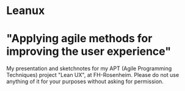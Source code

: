 # Leanux
# "Applying agile methods for improving the user experience"
My presentation and sketchnotes for my APT (Agile Programming Techniques) project "Lean UX", at FH-Rosenheim.
Please do not use anything of it for your purposes without asking for permission.
